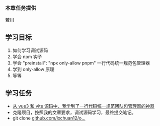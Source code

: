 ### 本章任务提供
[若川](https://juejin.cn/user/1415826704971918)

## 学习目标

1.  如何学习调试源码
1.  学会 npm 钩子
1.  学会 "preinstall": "npx only-allow pnpm" 一行代码统一规范包管理器
1.  学到 only-allow 原理
1.  等等

## 学习任务

-   [从 vue3 和 vite 源码中，我学到了一行代码统一规范团队包管理器的神器](https://juejin.cn/post/7033560885050212389 "https://juejin.cn/post/7033560885050212389")
-   克隆项目，按照我的文章要求，调试源码学习，最终提交笔记。
-   git clone [github.com/lxchuan12/o…](https://link.juejin.cn?target=https%3A%2F%2Fgithub.com%2Flxchuan12%2Fonly-allow-analysis.git "https://github.com/lxchuan12/only-allow-analysis.git")
